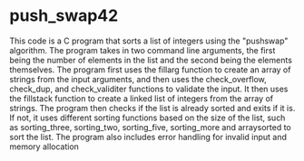 # push_swap42
This code is a C program that sorts a list of integers using the "pushswap" algorithm. The program takes in two command line arguments, the first being the number of elements in the list and the second being the elements themselves. The program first uses the fillarg function to create an array of strings from the input arguments, and then uses the check_overflow, check_dup, and check_validiter functions to validate the input. It then uses the fillstack function to create a linked list of integers from the array of strings. The program then checks if the list is already sorted and exits if it is. If not, it uses different sorting functions based on the size of the list, such as sorting_three, sorting_two, sorting_five, sorting_more and arraysorted to sort the list. The program also includes error handling for invalid input and memory allocation
